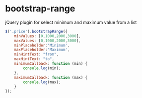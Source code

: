 # bootstrap-range
jQuery plugin for select minimum and maximum value from a list

```javascript
$('.price').bootstrapRange({
    minValues: [0,1000,2000,3000],
    maxValues: [0,1000,2000,3000],
    minPlaceholder:'Minimum',
    maxPlaceholder:'Maximum',
    minHintText: "from",
    maxHintText: "to",
    minimumCallback: function (min) {
        console.log(min);
    },
    maximumCallback: function (max) {
        console.log(max);
    }
});
```
